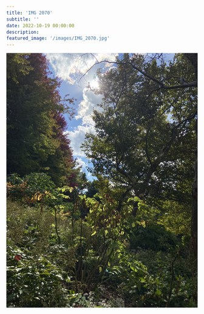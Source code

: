 ```yaml
---
title: 'IMG 2070'
subtitle: ''
date: 2022-10-19 00:00:00
description: 
featured_image: '/images/IMG_2070.jpg'
---
```


![](/images/IMG_2070.jpg)
